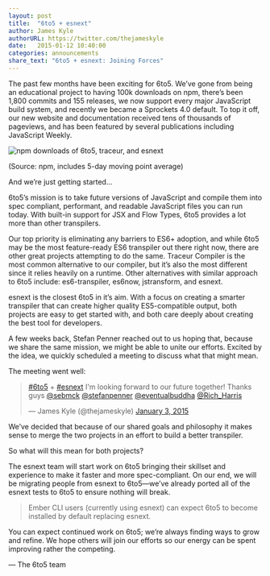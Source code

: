 ```yaml
---
layout: post
title:  "6to5 + esnext"
author: James Kyle
authorURL: https://twitter.com/thejameskyle
date:   2015-01-12 10:40:00
categories: announcements
share_text: "6to5 + esnext: Joining Forces"
---
```


The past few months have been exciting for 6to5. We’ve gone from being an educational project to having 100k downloads on npm, there’s been 1,800 commits and 155 releases, we now support every major JavaScript build system, and recently we became a Sprockets 4.0 default. To top it off, our new website and documentation received tens of thousands of pageviews, and has been featured by several publications including JavaScript Weekly.

<!--truncate-->

<img class="img-responsive" alt="npm downloads of 6to5, traceur, and esnext" src="/assets/2015-01-12-6to5-esnext/chart-1.png" />

<p class="text-center small text-muted">(Source: npm, includes 5-day moving point average)</p>

And we’re just getting started...

6to5’s mission is to take future versions of JavaScript and compile them into spec compliant, performant, and readable JavaScript files you can run today. With built-in support for JSX and Flow Types, 6to5 provides a lot more than other transpilers.

Our top priority is eliminating any barriers to ES6+ adoption, and while 6to5 may be the most feature-ready ES6 transpiler out there right now, there are other great projects attempting to do the same. Traceur Compiler is the most common alternative to our compiler, but it’s also the most different since it relies heavily on a runtime. Other alternatives with similar approach to 6to5 include: es6-transpiler, es6now, jstransform, and esnext.

esnext is the closest 6to5 in it’s aim. With a focus on creating a smarter transpiler that can create higher quality ES5-compatible output, both projects are easy to get started with, and both care deeply about creating the best tool for developers.

A few weeks back, Stefan Penner reached out to us hoping that, because we share the same mission, we might be able to unite our efforts. Excited by the idea, we quickly scheduled a meeting to discuss what that might mean.

The meeting went well:

<blockquote class="twitter-tweet center-block" lang="en"><p><a href="https://twitter.com/hashtag/6to5?src=hash">#6to5</a> + <a href="https://twitter.com/hashtag/esnext?src=hash">#esnext</a> I&#39;m looking forward to our future together! Thanks guys <a href="https://twitter.com/sebmck">@sebmck</a> <a href="https://twitter.com/stefanpenner">@stefanpenner</a> <a href="https://twitter.com/eventualbuddha">@eventualbuddha</a> <a href="https://twitter.com/Rich_Harris">@Rich_Harris</a></p>&mdash; James Kyle (@thejameskyle) <a href="https://twitter.com/thejameskyle/status/551474226708766720">January 3, 2015</a></blockquote>
<script async src="//platform.twitter.com/widgets.js" charset="utf-8"></script>

We’ve decided that because of our shared goals and philosophy it makes sense to merge the two projects in an effort to build a better transpiler.

So what will this mean for both projects?

The esnext team will start work on 6to5 bringing their skillset and experience to make it faster and more spec-compliant. On our end, we will be migrating people from esnext to 6to5—we’ve already ported all of the esnext tests to 6to5 to ensure nothing will break.

> Ember CLI users (currently using esnext) can expect 6to5 to become installed by default replacing esnext.

You can expect continued work on 6to5; we’re always finding ways to grow and refine. We hope others will join our efforts so our energy can be spent improving rather the competing.

<p class="text-right">— The 6to5 team</p>
